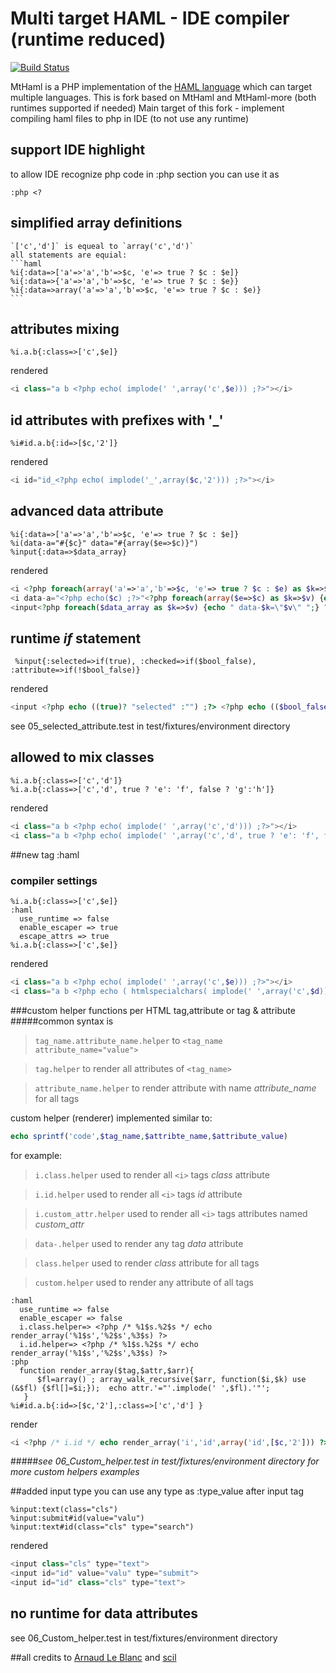 # Multi target HAML - IDE compiler (runtime reduced) 

[![Build Status](https://travis-ci.org/Zaitsev/MtHamlPHP.svg)](https://travis-ci.org/Zaitsev/MtHamlPHP)

MtHaml is a PHP implementation of the [HAML language](http://haml.info/) which can target multiple languages.
This is fork based on MtHaml and MtHaml-more (both runtimes supported if needed)
Main target of this fork - implement compiling haml files to php in IDE (to not use any runtime)

## support IDE highlight
to allow IDE recognize php code in :php section you can use it as
```
:php <?
```
## simplified array definitions 
    `['c','d']` is equeal to `array('c','d')`
    all statements are equial:
    ```haml
    %i{:data=>['a'=>'a','b'=>$c, 'e'=> true ? $c : $e]}
    %i{:data=>{'a'=>'a','b'=>$c, 'e'=> true ? $c : $e}}
    %i{:data=>array('a'=>'a','b'=>$c, 'e'=> true ? $c : $e)}
    ```
## attributes mixing
```haml
%i.a.b{:class=>['c',$e]}
```
rendered
```php
<i class="a b <?php echo( implode(' ',array('c',$e))) ;?>"></i>
```
## id attributes with prefixes with '_'
```haml
%i#id.a.b{:id=>[$c,'2']}
```
rendered
```php
<i id="id_<?php echo( implode('_',array($c,'2'))) ;?>"></i>
```
## advanced data attribute
```haml
%i{:data=>['a'=>'a','b'=>$c, 'e'=> true ? $c : $e]}
%i(data-a="#{$c}" data="#{array($e=>$c)}")
%input{:data=>$data_array}  
```
rendered
```php
<i <?php foreach(array('a'=>'a','b'=>$c, 'e'=> true ? $c : $e) as $k=>$v) {echo " data-$k=\"$v\" ";} ?>></i>
<i data-a="<?php echo($c) ;?>"<?php foreach(array($e=>$c) as $k=>$v) {echo " data-$k=\"$v\" ";} ?>></i>
<input<?php foreach($data_array as $k=>$v) {echo " data-$k=\"$v\" ";} ?>>
```
## runtime _if_ statement
```haml
 %input{:selected=>if(true), :checked=>if($bool_false), :attribute=>if(!$bool_false)}
```
rendered
```php
<input <?php echo ((true)? "selected" :"") ;?> <?php echo (($bool_false)? "checked" :"") ;?> <?php echo ((!$bool_false)? "attribute" :"") ;?>>
```
 see 05_selected_attribute.test in test/fixtures/environment directory
 
## allowed to mix classes 
```haml
%i.a.b{:class=>['c','d']}
%i.a.b{:class=>['c','d', true ? 'e': 'f', false ? 'g':'h']}
```
rendered
```php
<i class="a b <?php echo( implode(' ',array('c','d'))) ;?>"></i>
<i class="a b <?php echo( implode(' ',array('c','d', true ? 'e': 'f', false ? 'g':'h'))) ;?>"></i>
```

##new tag :haml 
### compiler settings
```haml
%i.a.b{:class=>['c',$e]}
:haml
  use_runtime => false
  enable_escaper => true
  escape_attrs => true
%i.a.b{:class=>['c',$e]}
```
rendered
```php
<i class="a b <?php echo( implode(' ',array('c',$e))) ;?>"></i>
<i class="a b <?php echo ( htmlspecialchars( implode(' ',array('c',$d)),ENT_QUOTES,"UTF-8")) ;?>"></i>
```

###custom helper functions per HTML tag,attribute or tag & attribute
#####common syntax is  
> `tag_name.attribute_name.helper` to `<tag_name attribute_name="value">`

> `tag.helper` to render all attributes of `<tag_name>`

> `attribute_name.helper` to render attribute with name _attribute_name_ for all tags 

custom helper (renderer) implemented  similar to:
```php
echo sprintf('code',$tag_name,$attribte_name,$attribute_value) 
```
for example:
> `i.class.helper` used to render all `<i>` tags _class_ attribute

> `i.id.helper` used to render all `<i>` tags _id_ attribute

> `i.custom_attr.helper` used to render all `<i>` tags attributes named _custom_attr_

> `data-.helper`  used to render any tag _data_ attribute

> `class.helper` used to render _class_ attribute for all tags

> `custom.helper` used to render any attribute of all tags

```haml
:haml
  use_runtime => false
  enable_escaper => false
  i.class.helper=> <?php /* %1$s.%2$s */ echo render_array('%1$s','%2$s',%3$s) ?>
  i.id.helper=> <?php /* %1$s.%2$s */ echo render_array('%1$s','%2$s',%3$s) ?>  
:php  
  function render_array($tag,$attr,$arr){
      $fl=array() ; array_walk_recursive($arr, function($i,$k) use (&$fl) {$fl[]=$i;});  echo attr.'="'.implode(' ',$fl).'"';
   }
%i#id.a.b{:id=>[$c,'2'],:class=>['c','d'] }
```
render
```php
<i <?php /* i.id */ echo render_array('i','id',array('id',[$c,'2'])) ?>  <?php /* i.class */ echo render_array('i','class',array('a','b',['c','d'])) ?> ></i>
```


#####_see 06_Custom_helper.test in test/fixtures/environment directory for more custom helpers examples_

##added input type
you can use any type as :type_value after input tag
```haml
%input:text(class="cls")
%input:submit#id(value="valu")
%input:text#id(class="cls" type="search")
```
rendered
```php
<input class="cls" type="text">
<input id="id" value="valu" type="submit">
<input id="id" class="cls" type="text">
```
## no runtime for data attributes
see 06_Custom_helper.test in test/fixtures/environment directory

##all credits to [Arnaud Le Blanc](https://github.com/arnaud-lb/MtHaml) and [scil](https://github.com/scil/MtHamlMore)
